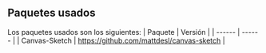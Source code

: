 ## Paquetes usados
Los paquetes usados son los siguientes:
| Paquete | Versión |
| ------ | ------ |
| Canvas-Sketch | https://github.com/mattdesl/canvas-sketch |